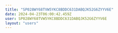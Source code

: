 ```yaml
---
title: "SP028WY68TVW5YKC8BDDC631DABQJK52G6ZYYV6E"
date: 2024-04-23T06:00:42.459Z
user: SP028WY68TVW5YKC8BDDC631DABQJK52G6ZYYV6E
layout: "users"
---
```

    